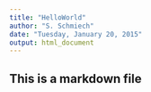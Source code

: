 ```yaml
---
title: "HelloWorld"
author: "S. Schmiech"
date: "Tuesday, January 20, 2015"
output: html_document
---
```


## This is a markdown file